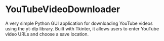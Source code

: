 # YouTubeVideoDownloader
A very  simple Python GUI application for downloading YouTube videos using the yt-dlp library. Built with Tkinter, it allows users to enter YouTube video URLs and choose a save location.
